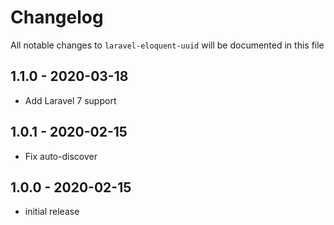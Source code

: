 # Changelog

All notable changes to `laravel-eloquent-uuid` will be documented in this file

## 1.1.0 - 2020-03-18

- Add Laravel 7 support

## 1.0.1 - 2020-02-15

- Fix auto-discover

## 1.0.0 - 2020-02-15

- initial release
